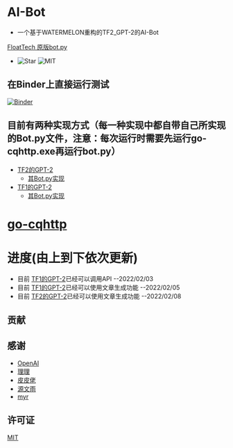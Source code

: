 # AI-Bot
- 一个基于WATERMELON重构的TF2_GPT-2的AI-Bot

[FloatTech 原版bot.py](https://github.com/floattech/AI-Bot/bot.py)

- ![Star](https://img.shields.io/github/stars/FloatTech/AI-Bot)  ![MIT](https://img.shields.io/github/license/FloatTech/AI-Bot)
## 在Binder上直接运行测试
[![Binder](https://mybinder.org/badge_logo.svg)](https://mybinder.org/v2/gh/FloatTech/AI-Bot/HEAD)
## 目前有两种实现方式（每一种实现中都自带自己所实现的Bot.py文件，注意：每次运行时需要先运行go-cqhttp.exe再运行bot.py）
- [TF2的GPT-2](https://github.com/FloatTech/AI-Bot/tree/main/TF2_GPT-2)
  - [其Bot.py实现]()
- [TF1的GPT-2](https://github.com/FloatTech/AI-Bot/tree/main/TF1_GPT-2)  
  - [其Bot.py实现](https://github.com/FloatTech/AI-Bot/tree/main/TF1_GPT-2/src/bot.py)
# [go-cqhttp](https://github.com/Mrs4s/go-cqhttp/releases)
# 进度(由上到下依次更新)
- 目前 [TF1的GPT-2](https://github.com/FloatTech/AI-Bot/tree/main/TF1_GPT-2)已经可以调用API --2022/02/03
- 目前 [TF1的GPT-2](https://github.com/FloatTech/AI-Bot/tree/main/TF1_GPT-2)已经可以使用文章生成功能 --2022/02/05
- 目前 [TF2的GPT-2](https://github.com/FloatTech/AI-Bot/tree/main/TF2_GPT-2)已经可以使用文章生成功能 --2022/02/08
## 贡献

## 感谢
- [OpenAI](https://github.com/openai/gpt-2)
- [理理](https://github.com/Yiwen-Chan)
- [皮皮佬](https://github.com/DawnNights)
- [源文雨](https://github.com/fumiama)
- [myr](https://github.com/MayuriNFC)
## 许可证
[MIT](https://github.com/FloatTech/AI-Bot/blob/main/LICENSE)




